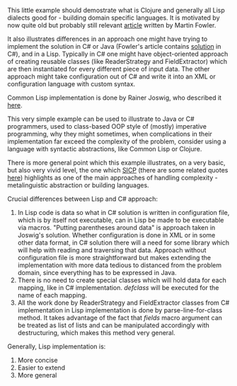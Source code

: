 This little example should demostrate what is Clojure and generally all Lisp dialects good for - building domain specific languages. It is motivated by now quite old but probably still relevant [article](https://martinfowler.com/articles/languageWorkbench.html) written by Martin Fowler.

It also illustrates differences in an approach one might have trying to implement the solution in C# or Java (Fowler's article contains [solution](https://github.com/lyssphacker/what-lisp-is-good-for-example/blob/master/c-sharp-solution/Example.cs) in C#), and in a Lisp. Typically in C# one might have object-oriented approach of creating reusable classes (like ReaderStrategy and FieldExtractor) which are then instantiated for every different piece of input data. The other approach might take configuration out of C# and write it into an XML or configuration language with custom syntax.

Common Lisp implementation is done by Rainer Joswig, who described it [here](https://vimeo.com/77280671).

This very simple example can be used to illustrate to Java or C# programmers, used to class-based OOP style of (mostly) imperative programming, why they might sometimes, when complications in their implementation far exceed the complexity of the problem, consider using a language with syntactic abstractions, like Common Lisp or Clojure.

There is more general point which this example illustrates, on a very basic, but also very vivid level, the one which [SICP](https://mitpress.mit.edu/sicp/) (there are some related quotes [here](https://github.com/lyssphacker/quotes/blob/master/creating-languages.md)) highlights as one of the main approaches of handling complexity - metalinguistic abstraction or building languages.

Crucial differences between Lisp and C# approach:
1. In Lisp code is data so what in C# solution is written in configuration file, which is by itself not executable, can in Lisp be made to be executable via macros. "Putting parentheses around data" is approach taken in Joswig's solution. Whether configuration is done in XML or in some other data format, in C# solution there will a need for some library which will help with reading and traversing that data. Approach without configuration file is more straightforward but makes extending the implementation with more data tedious to distanced from the problem domain, since everything has to be expressed in Java.
2. There is no need to create special classes which will hold data for each mapping, like in C# implementation. *defclass* will be executed for the name of each mapping.
3. All the work done by ReaderStrategy and FieldExtractor classes from C# implementation in Lisp implementation is done by parse-line-for-class method. It takes advantage of the fact that *fields* macro argument can be treated as list of lists and can be manipulated accordingly with destructuring, which makes this method very general.

Generally, Lisp implementation is:
1. More concise
2. Easier to extend
3. More general
